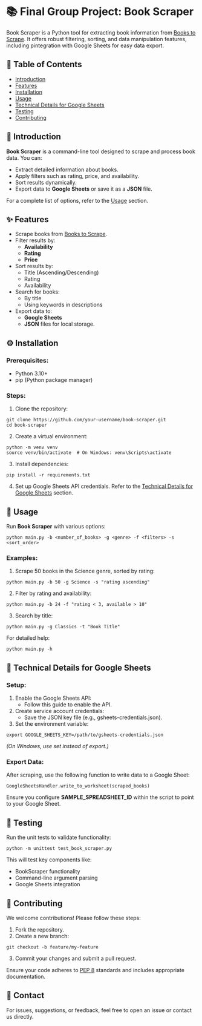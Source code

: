 # 📚 Final Group Project: **Book Scraper**
Book Scraper is a Python tool for extracting book information from [Books to Scrape](https://books.toscrape.com/). It offers robust filtering, sorting, and data manipulation features, including pintegration with Google Sheets for easy data export.

## 📖 Table of Contents
- [Introduction](#-🌟-introduction)
- [Features](#✨-features)
- [Installation](#⚙️-installation)
- [Usage](#🚀-usage)
- [Technical Details for Google Sheets](#📝-technical-details-for-google-sheets)
- [Testing](#🧪-testing)
- [Contributing](#🤝-contributing)

## 🌟 Introduction
**Book Scraper** is a command-line tool designed to scrape and process book data. You can:

- Extract detailed information about books.
- Apply filters such as rating, price, and availability.
- Sort results dynamically.
- Export data to **Google Sheets** or save it as a **JSON** file.

For a complete list of options, refer to the [Usage](#🚀-usage) section.

## ✨ Features
- Scrape books from [Books to Scrape](https://books.toscrape.com/).
- Filter results by:
  - **Availability**
  - **Rating**
  - **Price**
- Sort results by:
  - Title (Ascending/Descending)
  - Rating
  - Availability
- Search for books:
  - By title
  - Using keywords in descriptions
- Export data to:
  - **Google Sheets**
  - **JSON** files for local storage.

## ⚙️ Installation
### Prerequisites:
- Python 3.10+
- pip (Python package manager)
### Steps:
1. Clone the repository:

```
git clone https://github.com/your-username/book-scraper.git
cd book-scraper
```

2. Create a virtual environment:

```
python -m venv venv
source venv/bin/activate  # On Windows: venv\Scripts\activate
```

3. Install dependencies:

```
pip install -r requirements.txt
```

4. Set up Google Sheets API credentials. Refer to the [Technical Details for Google Sheets](#📝-technical-details-for-google-sheets) section.

## 🚀 Usage
Run **Book Scraper** with various options:

```
python main.py -b <number_of_books> -g <genre> -f <filters> -s <sort_order>
```

### Examples:
1. Scrape 50 books in the Science genre, sorted by rating:

```
python main.py -b 50 -g Science -s "rating ascending"
```

2. Filter by rating and availability:

```
python main.py -b 24 -f "rating < 3, available > 10"
```

3. Search by title:

```
python main.py -g Classics -t "Book Title"
```

For detailed help:

```
python main.py -h
```

## 📝 Technical Details for Google Sheets
### Setup:
1. Enable the Google Sheets API:
   - Follow this guide to enable the API.
2. Create service account credentials:
   - Save the JSON key file (e.g., gsheets-credentials.json).
3. Set the environment variable:

```
export GOOGLE_SHEETS_KEY=/path/to/gsheets-credentials.json
```

_(On Windows, use set instead of export.)_ 

### Export Data:
After scraping, use the following function to write data to a Google Sheet:

```
GoogleSheetsHandler.write_to_worksheet(scraped_books)
```

Ensure you configure **SAMPLE_SPREADSHEET_ID** within the script to point to your Google Sheet.

## 🧪 Testing
Run the unit tests to validate functionality:

```
python -m unittest test_book_scraper.py
```

This will test key components like:

- BookScraper functionality
- Command-line argument parsing
- Google Sheets integration

## 🤝 Contributing
We welcome contributions! Please follow these steps:

1. Fork the repository.
2. Create a new branch:

```
git checkout -b feature/my-feature
```

3. Commit your changes and submit a pull request.

Ensure your code adheres to [PEP 8](https://pep8.org/) standards and includes appropriate documentation.

## 📧 Contact
For issues, suggestions, or feedback, feel free to open an issue or contact us directly.
